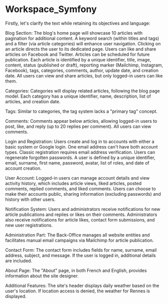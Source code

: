 # Workspace_Symfony
Firstly, let's clarify the text while retaining its objectives and language:

Blog Section:
The blog's home page will showcase 10 articles with pagination for additional content. A keyword search (within titles and tags) and a filter (via article categories) will enhance user navigation. Clicking on an article directs the user to its dedicated page. Users can like and share articles on Facebook and Twitter. Articles can be scheduled for future publication. Each article is identified by a unique identifier, title, image, content, status (published or draft), reporting marker (Mailchimp, Instagram, Facebook), tags, categories, comments, author, update date, and creation date. All users can view and share articles, but only logged-in users can like them.

Categories:
Categories will display related articles, following the blog page model. Each category has a unique identifier, name, description, list of articles, and creation date.

Tags:
Similar to categories, the tag system lacks a "primary tag" concept.

Comments:
Comments appear below articles, allowing logged-in users to post, like, and reply (up to 20 replies per comment). All users can view comments.

Login and Registration:
Users create and log in to accounts with either a basic system or Google login. One email address can't have both account types. Classic registration requires email address verification. Users can regenerate forgotten passwords. A user is defined by a unique identifier, email, surname, first name, password, avatar, list of roles, and date of account creation.

User Account:
Logged-in users can manage account details and view activity history, which includes article views, liked articles, posted comments, replied comments, and liked comments. Users can choose to make their accounts public, sharing information (excluding passwords) and history with other users.

Notification System:
Users and administrators receive notifications for new article publications and replies or likes on their comments. Administrators also receive notifications for article likes, contact form submissions, and new user registrations.

Administration Part:
The Back-Office manages all website entities and facilitates manual email campaigns via Mailchimp for article publication.

Contact Form:
The contact form includes fields for name, surname, email address, subject, and message. If the user is logged in, additional details are included.

About Page:
The "About" page, in both French and English, provides information about the site designer.

Additional Features:
The site's header displays daily weather based on the user's location. If location access is denied, the weather for Rennes is displayed.
